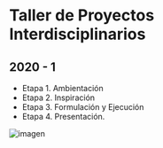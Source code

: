 # Taller de Proyectos Interdisciplinarios
## 2020 - 1

* Etapa 1. Ambientación
* Etapa 2. Inspiración
* Etapa 3. Formulación y Ejecución
* Etapa 4. Presentación.


![imagen](https://www.freepik.es/fotos-vectores-gratis/fondo)
